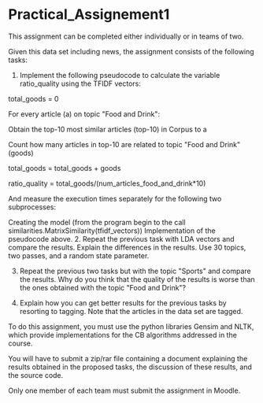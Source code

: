 # Practical_Assignement1

This assignment can be completed either individually or in teams of two.

Given this data set including news, the assignment consists of the following tasks:

1. Implement the following pseudocode to calculate the variable ratio_quality using the TFIDF vectors:

total_goods = 0

For every article (a) on topic "Food and Drink":

   Obtain the top-10 most similar articles (top-10) in Corpus to a

   Count how many articles in top-10 are related to topic "Food and Drink" (goods)

   total_goods = total_goods + goods

ratio_quality = total_goods/(num_articles_food_and_drink*10)

And measure the execution times separately for the following two subprocesses: 

Creating the model (from the program begin to the call similarities.MatrixSimilarity(tfidf_vectors))
Implementation of the pseudocode above.
2. Repeat the previous task with LDA vectors and compare the results. Explain the differences in the results. Use 30 topics, two passes, and a random state parameter.

3. Repeat the previous two tasks but with the topic "Sports" and compare the results. Why do you think that the quality of the results is worse than the ones obtained with the topic "Food and Drink"?

4. Explain how you can get better results for the previous tasks by resorting to tagging. Note that the articles in the data set are tagged.

To do this assignment, you must use the python libraries Gensim and NLTK, which provide implementations for the CB algorithms addressed in the course.

You will have to submit a zip/rar file containing a document explaining the results obtained in the proposed tasks, the discussion of these results, and the source code. 

Only one member of each team must submit the assignment in Moodle.
